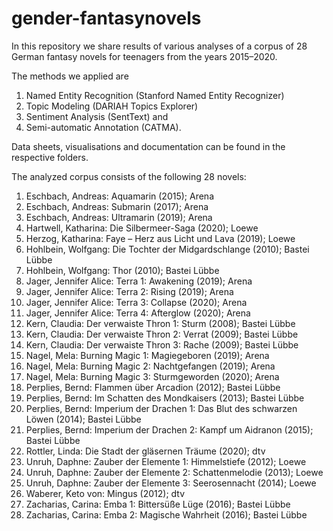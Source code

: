 # gender-fantasynovels
In this repository we share results of various analyses of a corpus of 28 German fantasy novels for teenagers from the years 2015–2020.

The methods we applied are
1) Named Entity Recognition (Stanford Named Entity Recognizer)
2) Topic Modeling (DARIAH Topics Explorer)
3) Sentiment Analysis (SentText) and
4) Semi-automatic Annotation (CATMA).

Data sheets, visualisations and documentation can be found in the respective folders.

The analyzed corpus consists of the following 28 novels:
1) Eschbach, Andreas: Aquamarin (2015); Arena
2) Eschbach, Andreas: Submarin (2017); Arena
3) Eschbach, Andreas: Ultramarin (2019); Arena
4) Hartwell, Katharina: Die Silbermeer-Saga (2020); Loewe
5) Herzog, Katharina: Faye – Herz aus Licht und Lava (2019); Loewe
6) Hohlbein, Wolfgang: Die Tochter der Midgardschlange (2010); Bastei Lübbe
7) Hohlbein, Wolfgang: Thor (2010); Bastei Lübbe
8) Jager, Jennifer Alice: Terra 1: Awakening (2019); Arena
9) Jager, Jennifer Alice: Terra 2: Rising (2019); Arena
10) Jager, Jennifer Alice: Terra 3: Collapse (2020); Arena
11) Jager, Jennifer Alice: Terra 4: Afterglow (2020); Arena
12) Kern, Claudia: Der verwaiste Thron 1: Sturm (2008); Bastei Lübbe
13) Kern, Claudia: Der verwaiste Thron 2: Verrat (2009); Bastei Lübbe
14) Kern, Claudia: Der verwaiste Thron 3: Rache (2009); Bastei Lübbe
15) Nagel, Mela: Burning Magic 1: Magiegeboren (2019); Arena
16) Nagel, Mela: Burning Magic 2: Nachtgefangen (2019); Arena
17) Nagel, Mela: Burning Magic 3: Sturmgeworden (2020); Arena
18) Perplies, Bernd: Flammen über Arcadion (2012); Bastei Lübbe
19) Perplies, Bernd: Im Schatten des Mondkaisers (2013); Bastei Lübbe
20) Perplies, Bernd: Imperium der Drachen 1: Das Blut des schwarzen Löwen (2014); Bastei Lübbe
21) Perplies, Bernd: Imperium der Drachen 2: Kampf um Aidranon (2015); Bastei Lübbe
22) Rottler, Linda: Die Stadt der gläsernen Träume (2020); dtv
23) Unruh, Daphne: Zauber der Elemente 1: Himmelstiefe (2012); Loewe
24) Unruh, Daphne: Zauber der Elemente 2: Schattenmelodie (2013); Loewe
25) Unruh, Daphne: Zauber der Elemente 3: Seerosennacht (2014); Loewe
26) Waberer, Keto von: Mingus (2012); dtv
27) Zacharias, Carina: Emba 1: Bittersüße Lüge (2016); Bastei Lübbe
28) Zacharias, Carina: Emba 2: Magische Wahrheit (2016); Bastei Lübbe
